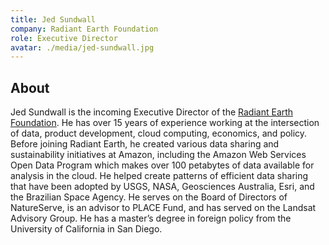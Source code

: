 ```yaml
---
title: Jed Sundwall
company: Radiant Earth Foundation
role: Executive Director
avatar: ./media/jed-sundwall.jpg
---
```

## About

Jed Sundwall is the incoming Executive Director of the [Radiant Earth Foundation](https://www.radiant.earth/). He has over 15 years of experience working at the intersection of data, product development, cloud computing, economics, and policy. Before joining Radiant Earth, he created various data sharing and sustainability initiatives at Amazon, including the Amazon Web Services Open Data Program which makes over 100 petabytes of data available for analysis in the cloud. He helped create patterns of efficient data sharing that have been adopted by USGS, NASA, Geosciences Australia, Esri, and the Brazilian Space Agency. He serves on the Board of Directors of NatureServe, is an advisor to PLACE Fund, and has served on the Landsat Advisory Group. He has a master’s degree in foreign policy from the University of California in San Diego.